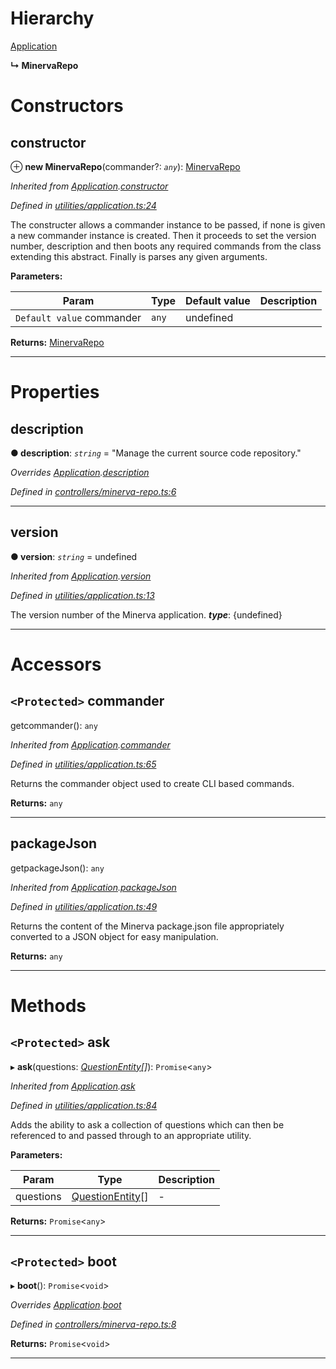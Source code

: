 

# Hierarchy

 [Application](application.md)

**↳ MinervaRepo**

# Constructors

<a id="constructor"></a>

##  constructor

⊕ **new MinervaRepo**(commander?: *`any`*): [MinervaRepo](minervarepo.md)

*Inherited from [Application](application.md).[constructor](application.md#constructor)*

*Defined in [utilities/application.ts:24](https://github.com/sisk-technology-group-ltd/minerva/blob/f058e4b/src/utilities/application.ts#L24)*

The constructer allows a commander instance to be passed, if none is given a new commander instance is created. Then it proceeds to set the version number, description and then boots any required commands from the class extending this abstract. Finally is parses any given arguments.

**Parameters:**

| Param | Type | Default value | Description |
| ------ | ------ | ------ | ------ |
| `Default value` commander | `any` |  undefined |   |

**Returns:** [MinervaRepo](minervarepo.md)

___

# Properties

<a id="description"></a>

##  description

**● description**: *`string`* = "Manage the current source code repository."

*Overrides [Application](application.md).[description](application.md#description)*

*Defined in [controllers/minerva-repo.ts:6](https://github.com/sisk-technology-group-ltd/minerva/blob/f058e4b/src/controllers/minerva-repo.ts#L6)*

___
<a id="version"></a>

##  version

**● version**: *`string`* =  undefined

*Inherited from [Application](application.md).[version](application.md#version)*

*Defined in [utilities/application.ts:13](https://github.com/sisk-technology-group-ltd/minerva/blob/f058e4b/src/utilities/application.ts#L13)*

The version number of the Minerva application.
*__type__*: {undefined}

___

# Accessors

<a id="commander"></a>

## `<Protected>` commander

getcommander(): `any`

*Inherited from [Application](application.md).[commander](application.md#commander)*

*Defined in [utilities/application.ts:65](https://github.com/sisk-technology-group-ltd/minerva/blob/f058e4b/src/utilities/application.ts#L65)*

Returns the commander object used to create CLI based commands.

**Returns:** `any`

___
<a id="packagejson"></a>

##  packageJson

getpackageJson(): `any`

*Inherited from [Application](application.md).[packageJson](application.md#packagejson)*

*Defined in [utilities/application.ts:49](https://github.com/sisk-technology-group-ltd/minerva/blob/f058e4b/src/utilities/application.ts#L49)*

Returns the content of the Minerva package.json file appropriately converted to a JSON object for easy manipulation.

**Returns:** `any`

___

# Methods

<a id="ask"></a>

## `<Protected>` ask

▸ **ask**(questions: *[QuestionEntity](questionentity.md)[]*): `Promise`<`any`>

*Inherited from [Application](application.md).[ask](application.md#ask)*

*Defined in [utilities/application.ts:84](https://github.com/sisk-technology-group-ltd/minerva/blob/f058e4b/src/utilities/application.ts#L84)*

Adds the ability to ask a collection of questions which can then be referenced to and passed through to an appropriate utility.

**Parameters:**

| Param | Type | Description |
| ------ | ------ | ------ |
| questions | [QuestionEntity](questionentity.md)[] |  - |

**Returns:** `Promise`<`any`>

___
<a id="boot"></a>

## `<Protected>` boot

▸ **boot**(): `Promise`<`void`>

*Overrides [Application](application.md).[boot](application.md#boot)*

*Defined in [controllers/minerva-repo.ts:8](https://github.com/sisk-technology-group-ltd/minerva/blob/f058e4b/src/controllers/minerva-repo.ts#L8)*

**Returns:** `Promise`<`void`>

___

